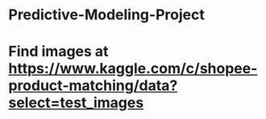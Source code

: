 # Predictive-Modeling-Project

# Find images at https://www.kaggle.com/c/shopee-product-matching/data?select=test_images
